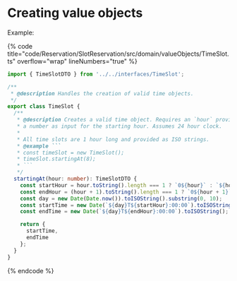 # Creating value objects

Example:

{% code title="code/Reservation/SlotReservation/src/domain/valueObjects/TimeSlot.ts" overflow="wrap" lineNumbers="true" %}
````typescript
import { TimeSlotDTO } from '../../interfaces/TimeSlot';

/**
 * @description Handles the creation of valid time objects.
 */
export class TimeSlot {
  /**
   * @description Creates a valid time object. Requires an `hour` provided as
   * a number as input for the starting hour. Assumes 24 hour clock.
   *
   * All time slots are 1 hour long and provided as ISO strings.
   * @example ```
   * const timeSlot = new TimeSlot();
   * timeSlot.startingAt(8);
   * ```
   */
  startingAt(hour: number): TimeSlotDTO {
    const startHour = hour.toString().length === 1 ? `0${hour}` : `${hour}`;
    const endHour = (hour + 1).toString().length === 1 ? `0${hour + 1}` : `${hour + 1}`;
    const day = new Date(Date.now()).toISOString().substring(0, 10);
    const startTime = new Date(`${day}T${startHour}:00:00`).toISOString();
    const endTime = new Date(`${day}T${endHour}:00:00`).toISOString();

    return {
      startTime,
      endTime
    };
  }
}
````
{% endcode %}
